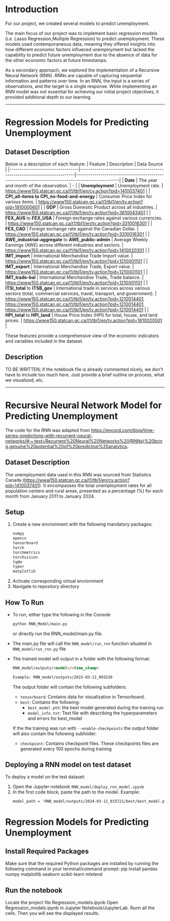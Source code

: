 # Introduction
For our project, we created several models to predict unemployment. 

The main focus of our project was to implement basic regression models (i.e. Lasso Regression,Multiple Regression) to predict unemployment. These models used contemporaneous data, meaning they offered insights into how different economic factors influeced unemployment but lacked the capability to predict future unemployment due to the absence of data for the other economic factors at future timestamps.

As a secondary approach, we explored the implementation of a Recursive Neural Network (RNN). RNNs are capable of capturing sequential information and patterns over time. In an RNN, the input is a series of observations, and the target is a single response. While implementing an RNN model was not essential for achieving our initial project objectives, it provided additional depth to our learning.

---

# Regression Models for Predicting Unemployment
## Dataset Description

Below is a description of each feature:
| Feature                          | Description                                                               | Data Source                                                                                        |
|----------------------------------|---------------------------------------------------------------------------|---------------------------------------------------------------------------------------------------|
| **Date**                         | The year and month of the observation.                                    | -                                                                                                 |
| **Unemployment**                 | Unemployment rate.                                                         | https://www150.statcan.gc.ca/t1/tbl1/en/cv.action?pid=1410037401                                  |
| **CPI_all-items to CPI_no-food-and-energy** | Consumer Price Index for various items.                               | https://www150.statcan.gc.ca/t1/tbl1/en/tv.action?pid=1810000601   |
| **GDP**                          | Gross Domestic Product across all industries.                              | https://www150.statcan.gc.ca/t1/tbl1/en/tv.action?pid=3610043401                                 |
| **FEX_AUS** to **FEX_USA**       | Foreign exchange rates against various currencies.                         | https://www150.statcan.gc.ca/t1/tbl1/en/tv.action?pid=3310016301                                 |
| **FEX_CAD**                      | Foreign exchange rate against the Canadian Dollar.                         | https://www150.statcan.gc.ca/t1/tbl1/en/tv.action?pid=3310016301                                 |
| **AWE_industrial-aggregate** to **AWE_public-admin** | Average Weekly Earnings (AWE) across different industries and sectors.  | https://www150.statcan.gc.ca/t1/tbl1/en/tv.action?pid=1410020301                                 |
| **IMT_import**                   | International Merchandise Trade Import value.                             | https://www150.statcan.gc.ca/t1/tbl1/en/tv.action?pid=1210001101                                 |
| **IMT_export**                   | International Merchandise Trade, Export value.                             | https://www150.statcan.gc.ca/t1/tbl1/en/tv.action?pid=1210001101                                 |
| **IMT_trade-bal**                | International Merchandise Trade, Trade balance.                            | https://www150.statcan.gc.ca/t1/tbl1/en/tv.action?pid=1210001101                                 |
| **ITSI_total** to **ITSB_gov**   | International trade in services across various sectors (total, commercial services, travel, transport, and government). | https://www150.statcan.gc.ca/t1/tbl1/en/tv.action?pid=1210014401, https://www150.statcan.gc.ca/t1/tbl1/en/tv.action?pid=1210014401, https://www150.statcan.gc.ca/t1/tbl1/en/tv.action?pid=1210014401                                 |
| **HPI_total** to **HPI_land**    | House Price Index (HPI) for total, house, and land prices.               | https://www150.statcan.gc.ca/t1/tbl1/en/tv.action?pid=1810020501                                 |


These features provide a comprehensive view of the economic indicators and variables included in the dataset. 

## Description
TO BE WRITTEN; if the notebook file is already commented nicely, we don't have to include too much here. Just provide a brief outline on process, what we visualized, etc. 

---

# Recursive Neural Network Model for Predicting Unemployment
The code for the RNN was adapted from https://encord.com/blog/time-series-predictions-with-recurrent-neural-networks/#:~:text=Recurrent%20Neural%20Networks%20(RNNs)%20bring,genuine%20potential%20of%20predictive%20analytics.

## Dataset Description
The unemployment data used in this RNN was sourced from Statistics Canada (https://www150.statcan.gc.ca/t1/tbl1/en/cv.action?pid=1410037401). 
It encompasses the total unemployment rates for all population centers and rural areas, presented as a percentage (%) for each month from January 2011 to January 2024.

## Setup
1) Create a new environment with the following mandatory packages:
    ```html
    numpy
    opencv
    tensorboard
    torch
    torchmetrics
    torchvision
    tqdm
    typer
    matplotlib
    ```
2) Activate corresponding virtual enviornment
3) Navigate to repository directory

## How To Run
- To run, either type the following in the Console
    ```html
    python RNN_Model/main.py
    ```
    or directly run the RNN_model/main.py file. 
- The main.py file will call the ```RNN_model/run_rnn``` function situated in ```RNN_model/run_rnn.py``` file
- The trained model will output in a folder with the following format:
    ```html
    RNN_model/outputs/<model>/<time_stamp>

    Example: RNN_model/outputs/2023-03-11_093220
    ```
    The output folder will contain the following subfolders:
    - ```tensorboard```: Contains data for visualization in Tensorboard.
    - ```best```: Contains the following:
        - ```best_model.pth```: the best model generated during the training run
        - ```model_info.txt```: Text file with describing the hyperparameters and errors for best_model

    If the the training was run with ```--enable-checkpoints``` the output folder will also contain the following subfolder:
    - ```checkpoint```: Contains checkpoint files. These checkpoints files are generated every 100 epochs during training

## Deploying a RNN model on test dataset
To deploy a model on the test dataset:
1) Open the Jupyter notebook ```RNN_model/deploy_rnn_model.ipynb``` 
2) In the first code block, paste the path to the model.
    Example: 
    ```html
    model_path = 'RNN_model/outputs/2024-03-11_015721/best/best_model.pth'
    ```

# Regression Models for Predicting Unemployment
## Install Required Packages
Make sure that the required Python packages are installed by running the following command in your terminal/command prompt:
pip install pandas numpy matplotlib seaborn scikit-learn mlxtend

## Run the notebook
Locate the project file Regression_models.ipynb
Open Regression_models.ipynb in Jupyter Notebook/JupyterLab.
Runn all the cells. Then you will see the displayed results.
    

